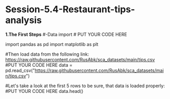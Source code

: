 # Session-5.4-Restaurant-tips-analysis
**1.The First Steps**
#-Data import # PUT YOUR CODE HERE

import pandas as pd
import matplotlib as plt

#Then load data from the following link: https://raw.githubusercontent.com/RusAbk/sca_datasets/main/tips.csv
#PUT YOUR CODE HERE
data = pd.read_csv("https://raw.githubusercontent.com/RusAbk/sca_datasets/main/tips.csv")

#Let's take a look at the first 5 rows to be sure, that data is loaded properly:     
#PUT YOUR CODE HERE
data.head()

